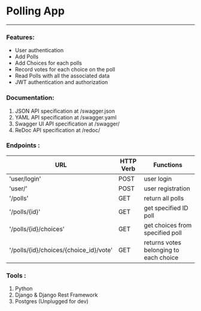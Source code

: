 # Polling App
- - -

### Features:
- User authentication
- Add Polls
- Add Choices for each polls
- Record votes for each choice on the poll
- Read Polls with all the associated data
- JWT authentication and authorization

### Documentation:
1. JSON API specification at /swagger.json
2. YAML API specification at /swagger.yaml
3. Swagger UI API specification at /swagger/
4. ReDoc API specification at /redoc/

### Endpoints :

| URL                       | HTTP Verb | Functions                              |
|---------------------------|-----------|----------------------------------------|
| 'user/login'              | POST      | user login                             |
| 'user/'                   | POST      | user registration                      |
| '/polls'                  | GET       | return all polls                       |
| '/polls/{id}'             | GET       | get specified ID poll                  |
| '/polls/{id}/choices'     | GET       | get choices from specified poll        |
| '/polls/{id}/choices/{choice_id}/vote' | GET       | returns votes belonging to each choice |

### Tools :
1. Python
2. Django & Django Rest Framework
3. Postgres (Unplugged for dev)